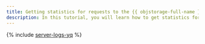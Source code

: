 ```yaml
---
title: Getting statistics for requests to the {{ objstorage-full-name }} objects using {{ yq-full-name }}
description: In this tutorial, you will learn how to get statistics for requests to the {{ objstorage-full-name }} objects using {{ yq-full-name }}. You will create a bucket and set up logging in {{ objstorage-short-name }}, create a connection in {{ yq-short-name }}, and get statistics using SQL queries.
---
```


{% include [server-logs-yq](../../_tutorials/dev/server-logs-yq.md) %}